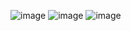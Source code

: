 ![image](https://github.com/vikashchand/nptel/assets/72156896/d7fc4be1-8308-431c-b4cb-b39149424b12)
![image](https://github.com/vikashchand/nptel/assets/72156896/d35114df-35dc-47af-9bcb-1039da4dfe38)
![image](https://github.com/vikashchand/nptel/assets/72156896/ffc43e28-beef-4afb-9477-ff0c4f0812b0)

